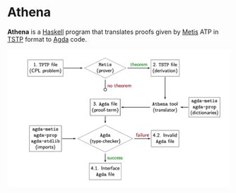 # Athena

**Athena** is a [Haskell][haskell] program that translates proofs given by [Metis][metis] ATP in [TSTP][tstp] format to [Agda][agda] code.

<div style="text-align:center"><img src ="https://raw.githubusercontent.com/jonaprieto/athena/master/slides/diagram.png" /></div>

[diagram]: https://raw.githubusercontent.com/jonaprieto/athena/master/slides/diagram.png
[haskell]: http://www.haskell.org
[tstp]:    http://www.cs.miami.edu/~tptp/TPTP/QuickGuide/
[metis]:   http://github.com/gilith/metis
[agda]:    http://github.com/agda/agda
